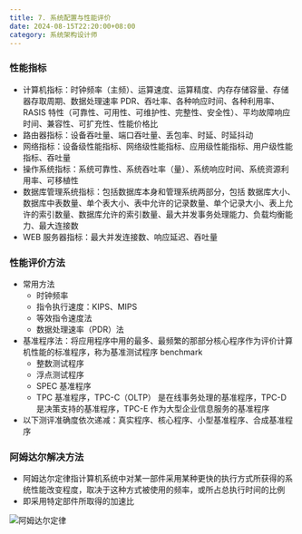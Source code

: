 ```yaml
---
title: 7. 系统配置与性能评价
date: 2024-08-15T22:20:00+08:00
category: 系统架构设计师
---
```


### 性能指标

* 计算机指标：时钟频率（主频）、运算速度、运算精度、内存存储容量、存储器存取周期、数据处理速率 PDR、吞吐率、各种响应时间、各种利用率、RASIS 特性（可靠性、可用性、可维护性、完整性、安全性）、平均故障响应时间、兼容性、可扩充性、性能价格比
* 路由器指标：设备吞吐量、端口吞吐量、丢包率、时延、时延抖动
* 网络指标：设备级性能指标、网络级性能指标、应用级性能指标、用户级性能指标、吞吐量
* 操作系统指标：系统可靠性、系统吞吐率（量）、系统响应时间、系统资源利用率、可移植性
* 数据库管理系统指标：包括数据库本身和管理系统两部分，包括 数据库大小、数据库中表数量、单个表大小、表中允许的记录数量、单个记录大小、表上允许的索引数量、数据库允许的索引数量、最大并发事务处理能力、负载均衡能力、最大连接数
* WEB 服务器指标：最大并发连接数、响应延迟、吞吐量

### 性能评价方法

* 常用方法
  * 时钟频率
  * 指令执行速度：KIPS、MIPS
  * 等效指令速度法
  * 数据处理速率（PDR）法
* 基准程序法：将应用程序中用的最多、最频繁的那部分核心程序作为评价计算机性能的标准程序，称为基准测试程序 benchmark
  * 整数测试程序
  * 浮点测试程序
  * SPEC 基准程序
  * TPC 基准程序，TPC-C（OLTP） 是在线事务处理的基准程序，TPC-D 是决策支持的基准程序，TPC-E 作为大型企业信息服务的基准程序
* 以下测评准确度依次递减：真实程序、核心程序、小型基准程序、合成基准程序

### 阿姆达尔解决方法

* 阿姆达尔定律指计算机系统中对某一部件采用某种更快的执行方式所获得的系统性能改变程度，取决于这种方式被使用的频率，或所占总执行时间的比例
* 即采用特定部件所取得的加速比

 ![阿姆达尔定律](/images/system_architect/e32251d1-6443-4178-a103-995772c24fbb/%E6%88%AA%E5%B1%8F2024-08-16%2019.58.39.png)